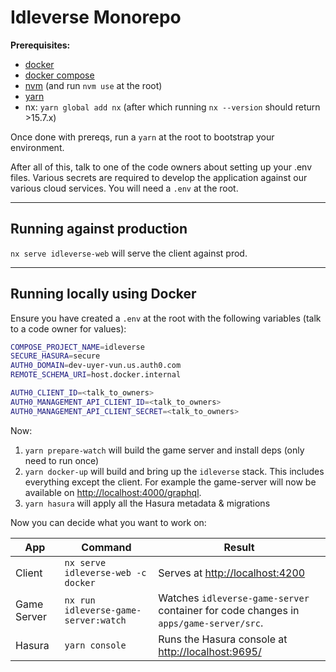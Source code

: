 # Idleverse Monorepo

**Prerequisites:**

- [docker](https://docs.docker.com/get-docker/)
- [docker compose](https://docs.docker.com/compose/install/)
- [nvm](https://github.com/nvm-sh/nvm#installing-and-updating) (and run `nvm use` at the root)
- [yarn](https://classic.yarnpkg.com/lang/en/docs/install/)
- nx: `yarn global add nx` (after which running `nx --version` should return >15.7.x)

Once done with prereqs, run a `yarn` at the root to bootstrap your environment.

After all of this, talk to one of the code owners about setting up your .env files. Various secrets are required to develop the application against our various cloud services. You will need a `.env` at the root.

---

## Running against production

`nx serve idleverse-web` will serve the client against prod.

---

## Running locally using Docker

Ensure you have created a `.env` at the root with the following variables (talk to a code owner for values):

```bash
COMPOSE_PROJECT_NAME=idleverse
SECURE_HASURA=secure
AUTH0_DOMAIN=dev-uyer-vun.us.auth0.com
REMOTE_SCHEMA_URI=host.docker.internal

AUTH0_CLIENT_ID=<talk_to_owners>
AUTH0_MANAGEMENT_API_CLIENT_ID=<talk_to_owners>
AUTH0_MANAGEMENT_API_CLIENT_SECRET=<talk_to_owners>
```

Now:

1. `yarn prepare-watch` will build the game server and install deps (only need to run once)
2. `yarn docker-up` will build and bring up the `idleverse` stack. This includes everything except the client. For example the game-server will now be available on <http://localhost:4000/graphql>.
3. `yarn hasura` will apply all the Hasura metadata & migrations

Now you can decide what you want to work on:

| App         | Command                              | Result                                                                                |
| ----------- | ------------------------------------ | ------------------------------------------------------------------------------------- |
| Client      | `nx serve idleverse-web -c docker`   | Serves at <http://localhost:4200>                                                     |
| Game Server | `nx run idleverse-game-server:watch` | Watches `idleverse-game-server` container for code changes in `apps/game-server/src`. |
| Hasura      | `yarn console`                       | Runs the Hasura console at <http://localhost:9695/>                                   |
